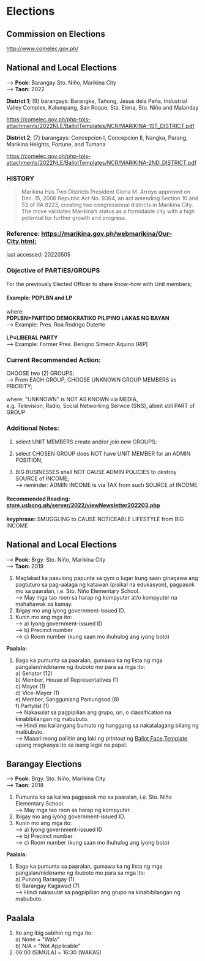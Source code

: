 # Elections
## Commission on Elections
http://www.comelec.gov.ph/

## National and Local Elections 
--> <b>Pook:</b> Barangay Sto. Niño, Marikina City<br>
--> <b>Taon:</b> 2022<br>

<b>District 1</b>; (9) barangays: Barangka, Tañong, Jesus dela Peña, Industrial Valley Complex, Kalumpang, San Roque, Sta. Elena, Sto. Niño and Malanday

https://comelec.gov.ph/php-tpls-attachments/2022NLE/BallotTemplates/NCR/MARIKINA-1ST_DISTRICT.pdf

<b>District 2</b>; (7) barangays: Concepcion I, Concepcion II, Nangka, Parang, Marikina Heights, Fortune, and Tumana

https://comelec.gov.ph/php-tpls-attachments/2022NLE/BallotTemplates/NCR/MARIKINA-2ND_DISTRICT.pdf

### HISTORY

> Marikina Has Two Districts President Gloria M. Arroyo approved on Dec. 15, 2006 Republic Act No. 9364, an act amending Section 10 and 53 of RA 8223, creating two congressional districts in Marikina City. The move validates Marikina’s status as a formidable city with a high potential for further growth and progress. 

### Reference: https://marikina.gov.ph/webmarikina/Our-City.html;
last accessed: 20220505

### Objective of PARTIES/GROUPS
For the previously Elected Officer to share know-how with Unit members;

#### Example: PDPLBN and LP
where: <br/>
<b>PDPLBN=PARTIDO DEMOKRATIKO PILIPINO LAKAS NG BAYAN</b><br/>
--> Example: Pres. Roa Rodrigo Duterte<br/>
<br/>
<b>LP=LIBERAL PARTY</b><br/>
--> Example: Former Pres. Benigno Simeon Aquino (RIP)<br/>

### Current Recommended Action: 
CHOOSE two (2) GROUPS;<br/>
--> From EACH GROUP, CHOOSE UNKNOWN GROUP MEMBERS as PRIORITY;<br/>
<br/>
where: "UNKNOWN" is NOT AS KNOWN via MEDIA,<br/> 
e.g. Television, Radio, Social Networking Service (SNS), albeit still PART of GROUP<br/>

### Additional Notes:
1) select UNIT MEMBERS create and/or join new GROUPS;<br/>

2) select CHOSEN GROUP does NOT have UNIT MEMBER for an ADMIN POSITION;<br/>

3) BIG BUSINESSES shall NOT CAUSE ADMIN POLICIES to destroy SOURCE of INCOME;<br/>
--> reminder: ADMIN INCOME is via TAX from such SOURCE of INCOME<br/> 

#### Recommended Reading: [store.usbong.ph/server/2022/viewNewsletter202203.php](store.usbong.ph/server/2022/viewNewsletter202203.php)
<b>keyphrase:</b> SMUGGLING to CAUSE NOTICEABLE LIFESTYLE from BIG INCOME

## National and Local Elections 
--> <b>Pook:</b> Brgy. Sto. Niño, Marikina City<br>
--> <b>Taon:</b> 2019<br>
1) Maglakad ka pasulong papunta sa gym o lugar kung saan ginagawa ang pagtuturo sa pag-aalaga ng katawan (pisikal na edukasyon), pagpasok mo sa paaralan, i.e. Sto. Niño Elementary School.<br>
--> May mga tao roon sa harap ng kompyuter at/o kompyuter na mahahawak sa kamay.
2) Ibigay mo ang iyong government-issued ID.
3) Kunin mo ang mga ito:<br>
--> a) Iyong government-issued ID<br>
--> b) Precinct number<br>
--> c) Room number (kung saan mo ihuhulog ang iyong boto)

<b>Paalala:</b><br> 
1) Bago ka pumunta sa paaralan, gumawa ka ng lista ng mga pangalan/nickname ng ibuboto mo para sa mga ito:<br>
a) Senator (12)<br>
b) Member, House of Representatives (1)<br>
c) Mayor (1)<br>
d) Vice-Mayor (1)<br>
e) Member, Sangguniang Panlungsod (8)<br>
f) Partylist (1)<br>
--> Nakasulat sa pagpipilian ang grupo, uri, o classification na kinabibilangan ng mabubuto.<br>
--> Hindi mo kailangang bumuto ng hanggang sa nakatalagang bilang ng maibubuto.<br>
--> Maaari mong paliitin ang laki ng printout ng [Ballot Face Template](https://www.comelec.gov.ph/?r=2019NLE/BallotFaceTemplates) upang magkasya ito sa isang legal na papel.

## Barangay Elections 
--> <b>Pook:</b> Brgy. Sto. Niño, Marikina City<br>
--> <b>Taon:</b> 2018<br>
1) Pumunta ka sa kaliwa pagpasok mo sa paaralan, i.e. Sto. Niño Elementary School.<br>
--> May mga tao roon sa harap ng kompyuter.
2) Ibigay mo ang iyong government-issued ID.
3) Kunin mo ang mga ito:<br>
--> a) Iyong government-issued ID<br>
--> b) Precinct number<br>
--> c) Room number (kung saan mo ihuhulog ang iyong boto)

<b>Paalala:</b><br> 
1) Bago ka pumunta sa paaralan, gumawa ka ng lista ng mga pangalan/nickname ng ibuboto mo para sa mga ito:<br>
a) Punong Barangay (1)<br>
b) Barangay Kagawad (7)<br>
--> Hindi nakasulat sa pagpipilian ang grupo na kinabibilangan ng mabubuto.<br>

## Paalala
1) Ito ang ibig sabihin ng mga ito:<br>
a) None = "Wala"<br>
b) N/A = "Not Applicable"
2) 06:00 (SIMULA) ~ 16:30 (WAKAS)

